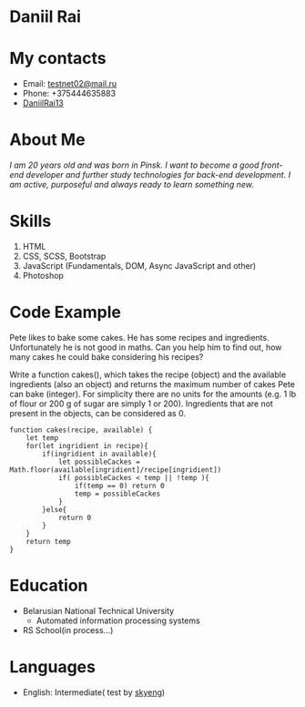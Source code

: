 # Daniil Rai
# My contacts
* Email: testnet02@mail.ru
* Phone: +375444635883
* [DaniilRai13](https://github.com/DaniilRai13)
# About Me
*I am 20 years old and was born in Pinsk. I want to become a good front-end developer and further study technologies for back-end development. I am active, purposeful and always ready to learn something new.*
# Skills
1. HTML
2. CSS, SCSS, Bootstrap
3. JavaScript (Fundamentals, DOM, Async JavaScript and other)
4. Photoshop
# Code Example
Pete likes to bake some cakes. He has some recipes and ingredients. Unfortunately he is not good in maths. Can you help him to find out, how many cakes he could bake considering his recipes?

Write a function cakes(), which takes the recipe (object) and the available ingredients (also an object) and returns the maximum number of cakes Pete can bake (integer). For simplicity there are no units for the amounts (e.g. 1 lb of flour or 200 g of sugar are simply 1 or 200). Ingredients that are not present in the objects, can be considered as 0.
```
function cakes(recipe, available) {
    let temp
    for(let ingridient in recipe){
        if(ingridient in available){
            let possibleCackes = Math.floor(available[ingridient]/recipe[ingridient])
            if( possibleCackes < temp || !temp ){
                if(temp == 0) return 0
                temp = possibleCackes
            } 
        }else{
            return 0
        }
    }
    return temp
}
```

# Education
* Belarusian National Technical University
	+ Automated information processing systems
* RS School(in process...)
# Languages 
* English: Intermediate( test by [skyeng](https://magazine.skyeng.ru/check-your-english-level/))
